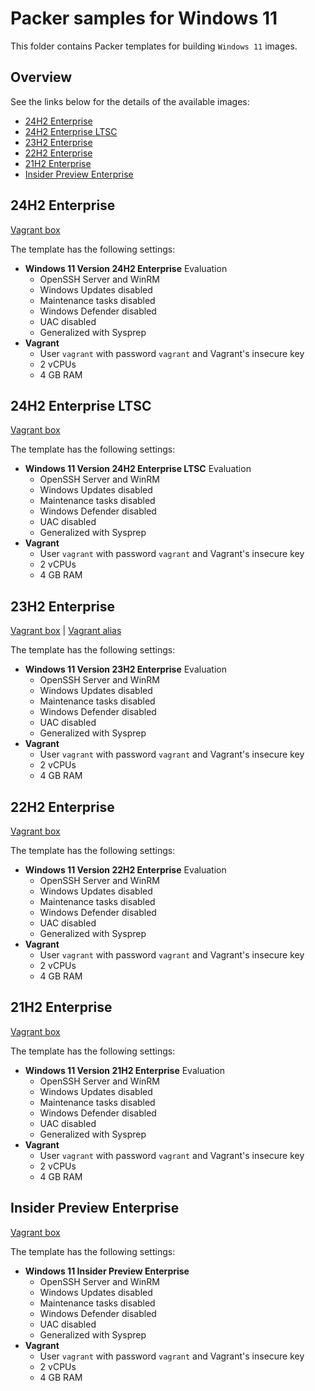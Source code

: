 # Packer samples for Windows 11

This folder contains Packer templates for building `Windows 11` images.

## Overview

See the links below for the details of the available images:

- [24H2 Enterprise](#24h2-enterprise)
- [24H2 Enterprise LTSC](#24h2-enterprise-ltsc)
- [23H2 Enterprise](#23h2-enterprise)
- [22H2 Enterprise](#22h2-enterprise)
- [21H2 Enterprise](#21h2-enterprise)
- [Insider Preview Enterprise](#insider-preview-enterprise)

## 24H2 Enterprise

[Vagrant box](https://portal.cloud.hashicorp.com/vagrant/discover/gusztavvargadr/windows-11-24h2-enterprise)  

The template has the following settings:

- **Windows 11 Version 24H2 Enterprise** Evaluation
  - OpenSSH Server and WinRM
  - Windows Updates disabled
  - Maintenance tasks disabled
  - Windows Defender disabled
  - UAC disabled
  - Generalized with Sysprep
- **Vagrant**
  - User `vagrant` with password `vagrant` and Vagrant's insecure key
  - 2 vCPUs
  - 4 GB RAM

## 24H2 Enterprise LTSC

[Vagrant box](https://portal.cloud.hashicorp.com/vagrant/discover/gusztavvargadr/windows-11-24h2-enterprise-ltsc)  

The template has the following settings:

- **Windows 11 Version 24H2 Enterprise LTSC** Evaluation
  - OpenSSH Server and WinRM
  - Windows Updates disabled
  - Maintenance tasks disabled
  - Windows Defender disabled
  - UAC disabled
  - Generalized with Sysprep
- **Vagrant**
  - User `vagrant` with password `vagrant` and Vagrant's insecure key
  - 2 vCPUs
  - 4 GB RAM

## 23H2 Enterprise

[Vagrant box](https://portal.cloud.hashicorp.com/vagrant/discover/gusztavvargadr/windows-11-23h2-enterprise) | [Vagrant alias](https://portal.cloud.hashicorp.com/vagrant/discover/gusztavvargadr/windows-11)  

The template has the following settings:

- **Windows 11 Version 23H2 Enterprise** Evaluation
  - OpenSSH Server and WinRM
  - Windows Updates disabled
  - Maintenance tasks disabled
  - Windows Defender disabled
  - UAC disabled
  - Generalized with Sysprep
- **Vagrant**
  - User `vagrant` with password `vagrant` and Vagrant's insecure key
  - 2 vCPUs
  - 4 GB RAM

## 22H2 Enterprise

[Vagrant box](https://portal.cloud.hashicorp.com/vagrant/discover/gusztavvargadr/windows-11-22h2-enterprise)  

The template has the following settings:

- **Windows 11 Version 22H2 Enterprise** Evaluation
  - OpenSSH Server and WinRM
  - Windows Updates disabled
  - Maintenance tasks disabled
  - Windows Defender disabled
  - UAC disabled
  - Generalized with Sysprep
- **Vagrant**
  - User `vagrant` with password `vagrant` and Vagrant's insecure key
  - 2 vCPUs
  - 4 GB RAM

## 21H2 Enterprise

[Vagrant box](https://portal.cloud.hashicorp.com/vagrant/discover/gusztavvargadr/windows-11-21h2-enterprise)  

The template has the following settings:

- **Windows 11 Version 21H2 Enterprise** Evaluation
  - OpenSSH Server and WinRM
  - Windows Updates disabled
  - Maintenance tasks disabled
  - Windows Defender disabled
  - UAC disabled
  - Generalized with Sysprep
- **Vagrant**
  - User `vagrant` with password `vagrant` and Vagrant's insecure key
  - 2 vCPUs
  - 4 GB RAM

## Insider Preview Enterprise

[Vagrant box](https://portal.cloud.hashicorp.com/vagrant/discover/gusztavvargadr/windows-11-insider-preview-enterprise)  

The template has the following settings:

- **Windows 11 Insider Preview Enterprise**
  - OpenSSH Server and WinRM
  - Windows Updates disabled
  - Maintenance tasks disabled
  - Windows Defender disabled
  - UAC disabled
  - Generalized with Sysprep
- **Vagrant**
  - User `vagrant` with password `vagrant` and Vagrant's insecure key
  - 2 vCPUs
  - 4 GB RAM
